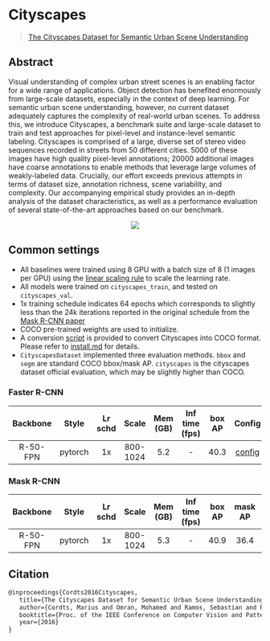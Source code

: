 # Cityscapes

> [The Cityscapes Dataset for Semantic Urban Scene Understanding](https://arxiv.org/abs/1604.01685)

<!-- [DATASET] -->

## Abstract

Visual understanding of complex urban street scenes is an enabling factor for a wide range of applications. Object detection has benefited enormously from large-scale datasets, especially in the context of deep learning. For semantic urban scene understanding, however, no current dataset adequately captures the complexity of real-world urban scenes.
To address this, we introduce Cityscapes, a benchmark suite and large-scale dataset to train and test approaches for pixel-level and instance-level semantic labeling. Cityscapes is comprised of a large, diverse set of stereo video sequences recorded in streets from 50 different cities. 5000 of these images have high quality pixel-level annotations; 20000 additional images have coarse annotations to enable methods that leverage large volumes of weakly-labeled data. Crucially, our effort exceeds previous attempts in terms of dataset size, annotation richness, scene variability, and complexity. Our accompanying empirical study provides an in-depth analysis of the dataset characteristics, as well as a performance evaluation of several state-of-the-art approaches based on our benchmark.

<div align=center>
<img src="https://user-images.githubusercontent.com/40661020/143874154-db4484a5-9211-41f6-852a-b7f0a8c9ec26.png"/>
</div>

## Common settings

- All baselines were trained using 8 GPU with a batch size of 8 (1 images per GPU) using the [linear scaling rule](https://arxiv.org/abs/1706.02677) to scale the learning rate.
- All models were trained on `cityscapes_train`, and tested on `cityscapes_val`.
- 1x training schedule indicates 64 epochs which corresponds to slightly less than the 24k iterations reported in the original schedule from the [Mask R-CNN paper](https://arxiv.org/abs/1703.06870)
- COCO pre-trained weights are used to initialize.
- A conversion [script](../../tools/dataset_converters/cityscapes.py) is provided to convert Cityscapes into COCO format. Please refer to [install.md](../../docs/1_exist_data_model.md#prepare-datasets) for details.
- `CityscapesDataset` implemented three evaluation methods. `bbox` and `segm` are standard COCO bbox/mask AP. `cityscapes` is the cityscapes dataset official evaluation, which may be slightly higher than COCO.

### Faster R-CNN

| Backbone |  Style  | Lr schd |  Scale   | Mem (GB) | Inf time (fps) | box AP |                      Config                      |                                                                                                                     Download                                                                                                                      |
| :------: | :-----: | :-----: | :------: | :------: | :------------: | :----: | :----------------------------------------------: | :-----------------------------------------------------------------------------------------------------------------------------------------------------------------------------------------------------------------------------------------------: |
| R-50-FPN | pytorch |   1x    | 800-1024 |   5.2    |       -        |  40.3  | [config](./faster-rcnn_r50_fpn_1x_cityscapes.py) | [model](https://mmassets.onedl.ai/mmdetection/v2.0/cityscapes/faster_rcnn_r50_fpn_1x_cityscapes_20200502-829424c0.pth) \| [log](https://mmassets.onedl.ai/mmdetection/v2.0/cityscapes/faster_rcnn_r50_fpn_1x_cityscapes_20200502_114915.log.json) |

### Mask R-CNN

| Backbone |  Style  | Lr schd |  Scale   | Mem (GB) | Inf time (fps) | box AP | mask AP |                     Config                     |                                                                                                                                                       Download                                                                                                                                                       |
| :------: | :-----: | :-----: | :------: | :------: | :------------: | :----: | :-----: | :--------------------------------------------: | :------------------------------------------------------------------------------------------------------------------------------------------------------------------------------------------------------------------------------------------------------------------------------------------------------------------: |
| R-50-FPN | pytorch |   1x    | 800-1024 |   5.3    |       -        |  40.9  |  36.4   | [config](./mask-rcnn_r50_fpn_1x_cityscapes.py) | [model](https://mmassets.onedl.ai/mmdetection/v2.0/cityscapes/mask_rcnn_r50_fpn_1x_cityscapes/mask_rcnn_r50_fpn_1x_cityscapes_20201211_133733-d2858245.pth) \| [log](https://mmassets.onedl.ai/mmdetection/v2.0/cityscapes/mask_rcnn_r50_fpn_1x_cityscapes/mask_rcnn_r50_fpn_1x_cityscapes_20201211_133733.log.json) |

## Citation

```latex
@inproceedings{Cordts2016Cityscapes,
   title={The Cityscapes Dataset for Semantic Urban Scene Understanding},
   author={Cordts, Marius and Omran, Mohamed and Ramos, Sebastian and Rehfeld, Timo and Enzweiler, Markus and Benenson, Rodrigo and Franke, Uwe and Roth, Stefan and Schiele, Bernt},
   booktitle={Proc. of the IEEE Conference on Computer Vision and Pattern Recognition (CVPR)},
   year={2016}
}
```
